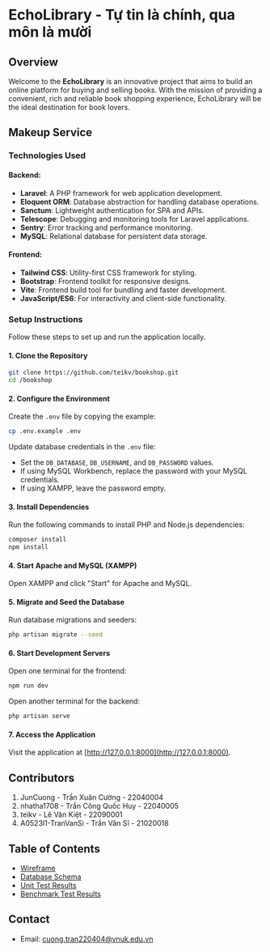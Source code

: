 # EchoLibrary - Tự tin là chính, qua môn là mười

## Overview

Welcome to the **EchoLibrary** is an innovative project that aims to build an online platform for buying and selling books. With the mission of providing a convenient, rich and reliable book shopping experience, EchoLibrary will be the ideal destination for book lovers.

## Makeup Service

### Technologies Used

#### Backend:
- **Laravel**: A PHP framework for web application development.
- **Eloquent ORM**: Database abstraction for handling database operations.
- **Sanctum**: Lightweight authentication for SPA and APIs.
- **Telescope**: Debugging and monitoring tools for Laravel applications.
- **Sentry**: Error tracking and performance monitoring.
- **MySQL**: Relational database for persistent data storage.

#### Frontend:
- **Tailwind CSS**: Utility-first CSS framework for styling.
- **Bootstrap**: Frontend toolkit for responsive designs.
- **Vite**: Frontend build tool for bundling and faster development.
- **JavaScript/ES6**: For interactivity and client-side functionality.

### Setup Instructions

Follow these steps to set up and run the application locally.

#### 1. Clone the Repository
```bash
git clone https://github.com/teikv/bookshop.git
cd /bookshop
```

#### 2. Configure the Environment
Create the `.env` file by copying the example:

```bash
cp .env.example .env
```

Update database credentials in the `.env` file:
- Set the `DB_DATABASE`, `DB_USERNAME`, and `DB_PASSWORD` values.
- If using MySQL Workbench, replace the password with your MySQL credentials.
- If using XAMPP, leave the password empty.

#### 3. Install Dependencies
Run the following commands to install PHP and Node.js dependencies:

```bash
composer install
npm install
```

#### 4. Start Apache and MySQL (XAMPP)
Open XAMPP and click "Start" for Apache and MySQL.

#### 5. Migrate and Seed the Database
Run database migrations and seeders:

```bash
php artisan migrate --seed
```

#### 6. Start Development Servers
Open one terminal for the frontend:

```bash
npm run dev
```

Open another terminal for the backend:

```bash
php artisan serve
```

#### 7. Access the Application
Visit the application at [http://127.0.0.1:8000](http://127.0.0.1:8000).

## Contributors

1. JunCuong - Trần Xuân Cường - 22040004
2. nhatha1708 - Trần Công Quốc Huy - 22040005
3. teikv - Lê Văn Kiệt - 22090001
4. A0523I1-TranVanSi - Trần Văn Sĩ - 21020018

## Table of Contents  
- [Wireframe](/bookshop/wireframe/README.md)  
- [Database Schema](./database_schema/database_schema.md)  
- [Unit Test Results](./unit_test_result/unit_test_result.md)  
- [Benchmark Test Results](./benmark_result_test/benmark_result_test.md)  

## Contact

- Email: cuong.tran220404@vnuk.edu.vn


